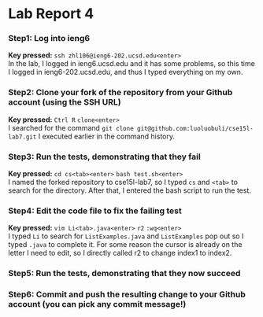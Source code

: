 # Lab Report 4
### Step1: Log into ieng6
**Key pressed:** `ssh zhl106@ieng6-202.ucsd.edu<enter>`  
In the lab, I logged in ieng6.ucsd.edu and it has some problems, so this time I logged in ieng6-202.ucsd.edu, and thus I typed everything on my own.
### Step2: Clone your fork of the repository from your Github account (using the SSH URL)
**Key pressed:** `Ctrl R` `clone<enter>`  
I searched for the command `git clone git@github.com:luoluobuli/cse15l-lab7.git` I executed earlier in the command history.
### Step3: Run the tests, demonstrating that they fail
**Key pressed:** `cd cs<tab><enter>` `bash test.sh<enter>`  
I named the forked repository to cse15l-lab7, so I typed `cs` and `<tab>` to search for the directory. After that, I entered the bash script to run the test.
### Step4: Edit the code file to fix the failing test
**Key pressed:** `vim Li<tab>.java<enter>` `r2` `:wq<enter>`  
I typed `Li` to search for `ListExamples.java` and `ListExamples` pop out so I typed `.java` to complete it. For some reason the cursor is already on the letter I need to edit, so I directly called r2 to change index1 to index2.
### Step5: Run the tests, demonstrating that they now succeed
### Step6: Commit and push the resulting change to your Github account (you can pick any commit message!)
